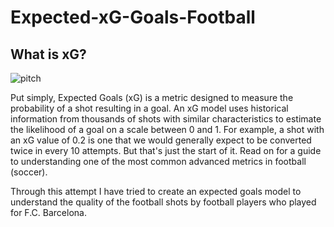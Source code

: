 # Expected-xG-Goals-Football


## What is xG?
![pitch](https://github.com/AyushMaria/Expected-xG-Goals-Football/assets/45310413/b89fd683-5940-488f-a51d-cabc7f3ff7b6)

Put simply, Expected Goals (xG) is a metric designed to measure the probability of a shot resulting in a goal. An xG model uses historical information from thousands of shots with similar characteristics to estimate the likelihood of a goal on a scale between 0 and 1. For example, a shot with an xG value of 0.2 is one that we would generally expect to be converted twice in every 10 attempts. But that's just the start of it. Read on for a guide to understanding one of the most common advanced metrics in football (soccer).


Through this attempt I have tried to create an expected goals model to understand the quality of the football shots by football players who played for F.C. Barcelona.
